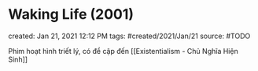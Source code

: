 # Waking Life (2001)

created: Jan 21, 2021 12:12 PM
tags: #created/2021/Jan/21
source: #TODO

Phim hoạt hình triết lý, có đề cập đến [[Existentialism - Chủ Nghĩa Hiện Sinh]]